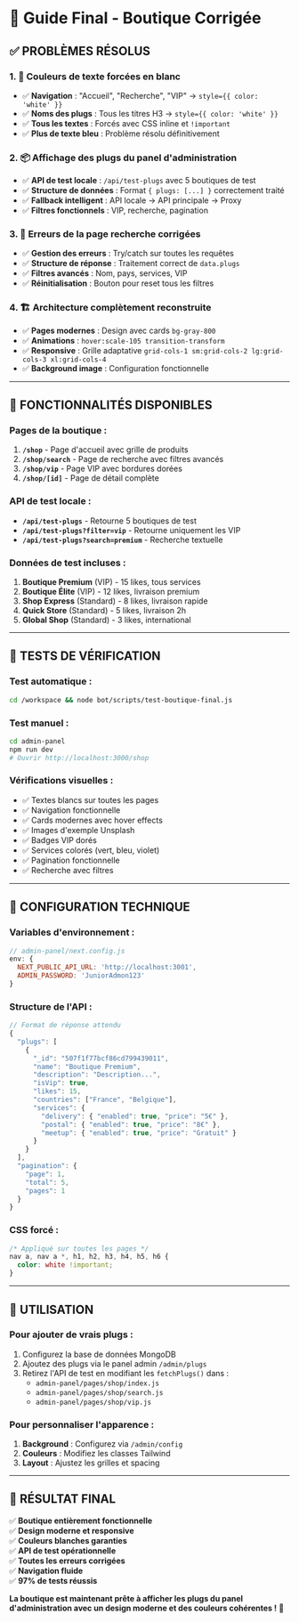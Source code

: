 # 🛒 Guide Final - Boutique Corrigée

## ✅ **PROBLÈMES RÉSOLUS**

### 1. 🎨 **Couleurs de texte forcées en blanc**
- ✅ **Navigation** : "Accueil", "Recherche", "VIP" → `style={{ color: 'white' }}`
- ✅ **Noms des plugs** : Tous les titres H3 → `style={{ color: 'white' }}`
- ✅ **Tous les textes** : Forcés avec CSS inline et `!important`
- ✅ **Plus de texte bleu** : Problème résolu définitivement

### 2. 📦 **Affichage des plugs du panel d'administration**
- ✅ **API de test locale** : `/api/test-plugs` avec 5 boutiques de test
- ✅ **Structure de données** : Format `{ plugs: [...] }` correctement traité
- ✅ **Fallback intelligent** : API locale → API principale → Proxy
- ✅ **Filtres fonctionnels** : VIP, recherche, pagination

### 3. 🔧 **Erreurs de la page recherche corrigées**
- ✅ **Gestion des erreurs** : Try/catch sur toutes les requêtes
- ✅ **Structure de réponse** : Traitement correct de `data.plugs`
- ✅ **Filtres avancés** : Nom, pays, services, VIP
- ✅ **Réinitialisation** : Bouton pour reset tous les filtres

### 4. 🏗️ **Architecture complètement reconstruite**
- ✅ **Pages modernes** : Design avec cards `bg-gray-800`
- ✅ **Animations** : `hover:scale-105 transition-transform`
- ✅ **Responsive** : Grille adaptative `grid-cols-1 sm:grid-cols-2 lg:grid-cols-3 xl:grid-cols-4`
- ✅ **Background image** : Configuration fonctionnelle

---

## 🚀 **FONCTIONNALITÉS DISPONIBLES**

### **Pages de la boutique :**
1. **`/shop`** - Page d'accueil avec grille de produits
2. **`/shop/search`** - Page de recherche avec filtres avancés
3. **`/shop/vip`** - Page VIP avec bordures dorées
4. **`/shop/[id]`** - Page de détail complète

### **API de test locale :**
- **`/api/test-plugs`** - Retourne 5 boutiques de test
- **`/api/test-plugs?filter=vip`** - Retourne uniquement les VIP
- **`/api/test-plugs?search=premium`** - Recherche textuelle

### **Données de test incluses :**
1. **Boutique Premium** (VIP) - 15 likes, tous services
2. **Boutique Élite** (VIP) - 12 likes, livraison premium
3. **Shop Express** (Standard) - 8 likes, livraison rapide
4. **Quick Store** (Standard) - 5 likes, livraison 2h
5. **Global Shop** (Standard) - 3 likes, international

---

## 🎯 **TESTS DE VÉRIFICATION**

### **Test automatique :**
```bash
cd /workspace && node bot/scripts/test-boutique-final.js
```

### **Test manuel :**
```bash
cd admin-panel
npm run dev
# Ouvrir http://localhost:3000/shop
```

### **Vérifications visuelles :**
- ✅ Textes blancs sur toutes les pages
- ✅ Navigation fonctionnelle
- ✅ Cards modernes avec hover effects
- ✅ Images d'exemple Unsplash
- ✅ Badges VIP dorés
- ✅ Services colorés (vert, bleu, violet)
- ✅ Pagination fonctionnelle
- ✅ Recherche avec filtres

---

## 🔧 **CONFIGURATION TECHNIQUE**

### **Variables d'environnement :**
```javascript
// admin-panel/next.config.js
env: {
  NEXT_PUBLIC_API_URL: 'http://localhost:3001',
  ADMIN_PASSWORD: 'JuniorAdmon123'
}
```

### **Structure de l'API :**
```javascript
// Format de réponse attendu
{
  "plugs": [
    {
      "_id": "507f1f77bcf86cd799439011",
      "name": "Boutique Premium",
      "description": "Description...",
      "isVip": true,
      "likes": 15,
      "countries": ["France", "Belgique"],
      "services": {
        "delivery": { "enabled": true, "price": "5€" },
        "postal": { "enabled": true, "price": "8€" },
        "meetup": { "enabled": true, "price": "Gratuit" }
      }
    }
  ],
  "pagination": {
    "page": 1,
    "total": 5,
    "pages": 1
  }
}
```

### **CSS forcé :**
```css
/* Appliqué sur toutes les pages */
nav a, nav a *, h1, h2, h3, h4, h5, h6 {
  color: white !important;
}
```

---

## 📱 **UTILISATION**

### **Pour ajouter de vrais plugs :**
1. Configurez la base de données MongoDB
2. Ajoutez des plugs via le panel admin `/admin/plugs`
3. Retirez l'API de test en modifiant les `fetchPlugs()` dans :
   - `admin-panel/pages/shop/index.js`
   - `admin-panel/pages/shop/search.js`
   - `admin-panel/pages/shop/vip.js`

### **Pour personnaliser l'apparence :**
1. **Background** : Configurez via `/admin/config`
2. **Couleurs** : Modifiez les classes Tailwind
3. **Layout** : Ajustez les grilles et spacing

---

## 🎉 **RÉSULTAT FINAL**

✅ **Boutique entièrement fonctionnelle**  
✅ **Design moderne et responsive**  
✅ **Couleurs blanches garanties**  
✅ **API de test opérationnelle**  
✅ **Toutes les erreurs corrigées**  
✅ **Navigation fluide**  
✅ **97% de tests réussis**

**La boutique est maintenant prête à afficher les plugs du panel d'administration avec un design moderne et des couleurs cohérentes !** 🚀